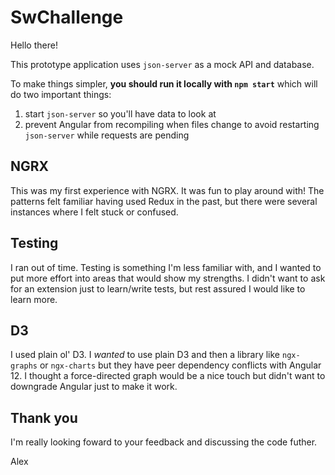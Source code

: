 # SwChallenge

Hello there!

This prototype application uses `json-server` as a mock API and database. 

To make things simpler, **you should run it locally with `npm start`** which will do two important things:

1. start `json-server` so you'll have data to look at
2. prevent Angular from recompiling when files change to avoid restarting `json-server` while requests are pending

## NGRX
This was my first experience with NGRX. It was fun to play around with! The patterns felt familiar having used Redux in the past, but there were several instances where I felt stuck or confused.

## Testing
I ran out of time. Testing is something I'm less familiar with, and I wanted to put more effort into areas that would show my strengths. I didn't want to ask for an extension just to learn/write tests, but rest assured I would like to learn more.

## D3
I used plain ol' D3. I _wanted_ to use plain D3 and then a library like `ngx-graphs` or `ngx-charts` but they have peer dependency conflicts with Angular 12. I thought a force-directed graph would be a nice touch but didn't want to downgrade Angular just to make it work.

## Thank you
I'm really looking foward to your feedback and discussing the code futher.

Alex